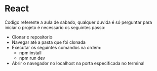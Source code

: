 # React 
Codigo referente a aula de sabado, qualquer duvida é só perguntar
para iniciar o projeto é necessario os seguintes passo:
- Clonar o repositorio
- Navegar até a pasta que foi clonada
- Executar os seguintes comandos na ordem:
    * npm install
    * npm run dev
- Abrir o navegador no localhost na porta especificada no terminal
